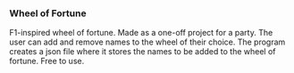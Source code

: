 ### Wheel of Fortune

F1-inspired wheel of fortune.
Made as a one-off project for a party. 
The user can add and remove names to the wheel of their choice. The program creates a json file where it stores the names to be added to the wheel of fortune. Free to use.
